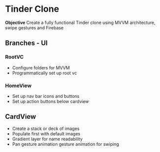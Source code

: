 # Tinder Clone

**Objective**
Create a fully functional Tinder clone using MVVM architecture, swipe gestures and Firebase

## Branches - UI

### RootVC
- Configure folders for MVVM 
- Programmatically set up root vc 

### HomeView
- Set up nav bar icons and buttons 
- Set up action buttons below cardview

## CardView
- Create a stack or deck of images 
- Populate first with default images 
- Gradient layer for name readability
- Pan gesture animation gesture animation for swiping


